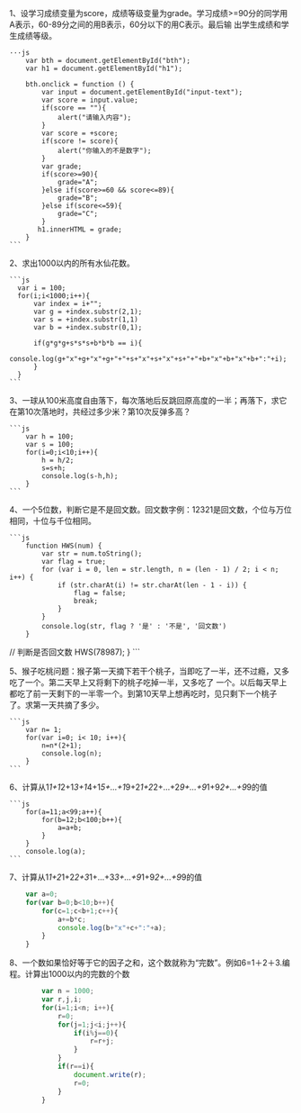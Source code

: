1、设学习成绩变量为score，成绩等级变量为grade。学习成绩>=90分的同学用A表示，60-89分之间的用B表示，60分以下的用C表示。最后输 出学生成绩和学生成绩等级。

    ···js
        var bth = document.getElementById("bth");
        var h1 = document.getElementById("h1");

        bth.onclick = function () {
            var input = document.getElementById("input-text");
            var score = input.value;
            if(score == ""){
                alert("请输入内容");
            }
            var score = +score;
            if(score != score){
                alert("你输入的不是数字");
            }
            var grade;
            if(score>=90){
                grade="A";
            }else if(score>=60 && score<=89){
                grade="B";
            }else if(score<=59){
                grade="C";
            }
           h1.innerHTML = grade;
        }
    ```

2、求出1000以内的所有水仙花数。

    ```js
      var i = 100;
      for(i;i<1000;i++){
          var index = i+"";
          var g = +index.substr(2,1);
          var s = +index.substr(1,1)
          var b = +index.substr(0,1);

          if(g*g*g+s*s*s+b*b*b == i){
              console.log(g+"x"+g+"x"+g+"+"+s+"x"+s+"x"+s+"+"+b+"x"+b+"x"+b+":"+i);
          }
      }
    ```

3、一球从100米高度自由落下，每次落地后反跳回原高度的一半；再落下，求它在第10次落地时，共经过多少米？第10次反弹多高？

    ```js
        var h = 100;
        var s = 100;
        for(i=0;i<10;i++){
            h = h/2;
            s=s+h;
            console.log(s-h,h);
        }
    ```

4、一个5位数，判断它是不是回文数。回文数字例：12321是回文数，个位与万位相同，十位与千位相同。

    ```js
        function HWS(num) {
            var str = num.toString();
            var flag = true;
            for (var i = 0, len = str.length, n = (len - 1) / 2; i < n; i++) {
                if (str.charAt(i) != str.charAt(len - 1 - i)) {
                    flag = false;
                    break;
                }
            }
            console.log(str, flag ? '是' : '不是', '回文数')
        }
// 判断是否回文数
            HWS(78987);
     }
    ```

5、猴子吃桃问题：猴子第一天摘下若干个桃子，当即吃了一半，还不过瘾，又多吃了一个。第二天早上又将剩下的桃子吃掉一半，又多吃了 一个。以后每天早上都吃了前一天剩下的一半零一个。到第10天早上想再吃时，见只剩下一个桃子了。求第一天共摘了多少。

    ```js
        var n= 1;
        for(var i=0; i< 10; i++){
            n=n*(2+1);
            console.log(n);
        }
    ```

6、计算从1*1+1*2+1*3+1*4+1*5+…+1*9+2*1+2*2+…+2*9+…+9*1+9*2+…+9*9的值

    ```js
        for(a=11;a<99;a++){
            for(b=12;b<100;b++){
                a=a+b;
            }
        }
        console.log(a);
    ```

7、计算从1*1+2*1+2*2+3*1+…+3*3+…+9*1+9*2+…+9*9的值

```js
    var a=0;
    for(var b=0;b<10;b++){
        for(c=1;c<b+1;c++){
            a+=b*c;
            console.log(b+"x"+c+":"+a);
        }
    }
```

8、一个数如果恰好等于它的因子之和，这个数就称为“完数”。例如6=1＋2＋3.编程。计算出1000以内的完数的个数

```js
        var n = 1000;
        var r,j,i;
        for(i=1;i<n; i++){
            r=0;
            for(j=1;j<i;j++){
                if(i%j==0){
                    r=r+j;
                }
            }
            if(r==i){
                document.write(r);
                r=0;
            }
        }
```

